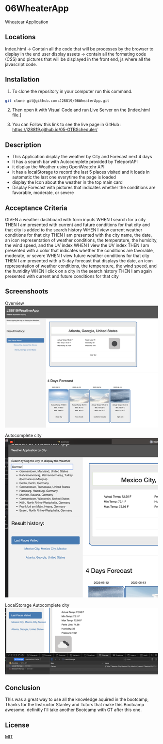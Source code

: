 # 06WheaterApp
Wheatear Application 

## Locations 

Index.html -> Contain all the code that will be processes by the browser to display in the end user display assets -> contain all the formating code (CSS) and pictures that will be displayed in the front end, js where all the javascript code.

## Installation

1. To clone the repository in your computer run this command.

```bash
git clone git@github.com:J28819/06WheaterApp.git

```

2. Then open it with Visual Code and run Live Server on the [index.html file.]

3. You can Follow this link to see the live page in GitHub : https://j28819.github.io/05-GTBScheduler/


## Description

- This Application display the weather by City and Forecast next 4 days
- It has a search bar with Autocomplete provided by TeleportAPI
- it display the Weather using OpenWeatehr API
- it has a localStorage to record the last 5 places visited and it loads in automatic the last one everytime the page is loaded
- display the Icon about the weather in the top main card
- Display Forecast with pictures that indicates whether the conditions are favorable, moderate, or severe


## Acceptance Criteria

GIVEN a weather dashboard with form inputs
WHEN I search for a city
THEN I am presented with current and future conditions for that city and that city is added to the search history
WHEN I view current weather conditions for that city
THEN I am presented with the city name, the date, an icon representation of weather conditions, the temperature, the humidity, the wind speed, and the UV index
WHEN I view the UV index
THEN I am presented with a color that indicates whether the conditions are favorable, moderate, or severe
WHEN I view future weather conditions for that city
THEN I am presented with a 5-day forecast that displays the date, an icon representation of weather conditions, the temperature, the wind speed, and the humidity
WHEN I click on a city in the search history
THEN I am again presented with current and future conditions for that city


## Screenshoots
Overview
![My animated logo](./assets/readmepics/overview.png)

Autocomplete city
![My animated logo](./assets/readmepics/overview2.png)

LocalStorage
Autocomplete city
![My animated logo](./assets/readmepics/overview3.png)


## Conclusion 

This was a great way to use all the knowledge aquired in the bootcamp, Thanks for the Instructor Stanley and Tutors that make this Bootcamp awesome. definitly I'll take another Bootcamp with GT after this one. 


## License
[MIT](https://choosealicense.com/licenses/mit/)

